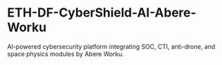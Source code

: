 # ETH-DF-CyberShield-AI-Abere-Worku
AI-powered cybersecurity platform integrating SOC, CTI, anti-drone, and space physics modules by Abere Worku.
